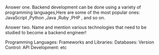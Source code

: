 Answer one.
Backend development can be done using a variety of programming languages,Here are some of the most popular ones:
JavaScript ,Python ,Java ,Ruby ,PHP , and so on.

Answer two.
Name and mention various technologies that need to be studied to become a backend engineer!

Programming Languages:
Frameworks and Libraries:
Databases:
Version Control:
API Development: 
etc